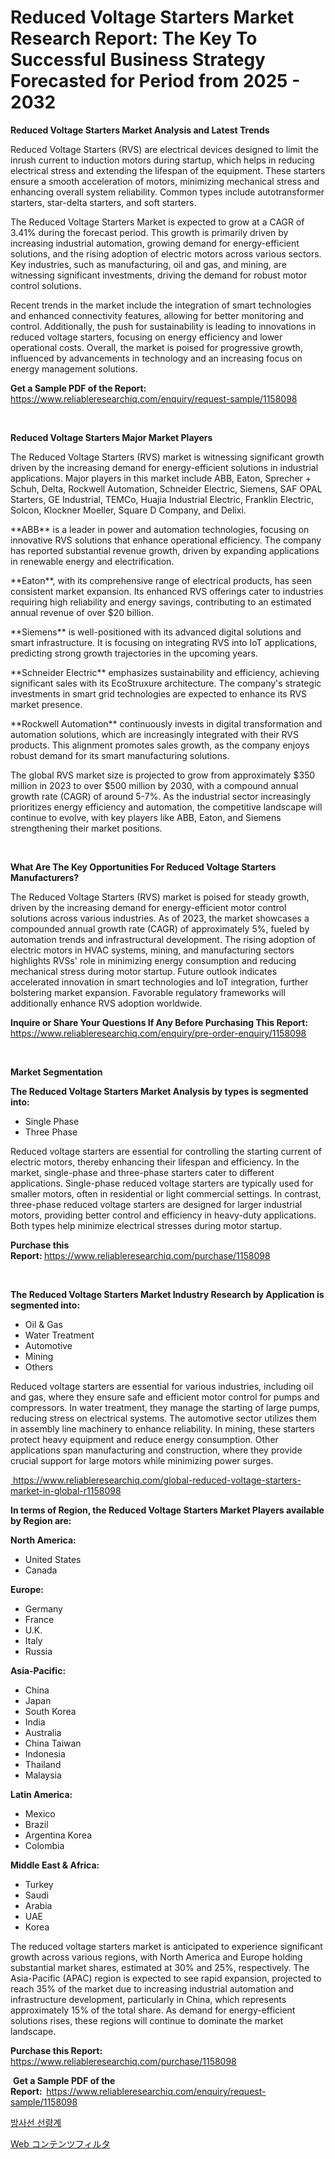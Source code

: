 <p><h1>Reduced Voltage Starters Market Research Report: The Key To Successful Business Strategy Forecasted for Period from 2025 - 2032</h1></p><p><strong>Reduced Voltage Starters Market Analysis and Latest Trends</strong></p>
<p><p>Reduced Voltage Starters (RVS) are electrical devices designed to limit the inrush current to induction motors during startup, which helps in reducing electrical stress and extending the lifespan of the equipment. These starters ensure a smooth acceleration of motors, minimizing mechanical stress and enhancing overall system reliability. Common types include autotransformer starters, star-delta starters, and soft starters.</p><p>The Reduced Voltage Starters Market is expected to grow at a CAGR of 3.41% during the forecast period. This growth is primarily driven by increasing industrial automation, growing demand for energy-efficient solutions, and the rising adoption of electric motors across various sectors. Key industries, such as manufacturing, oil and gas, and mining, are witnessing significant investments, driving the demand for robust motor control solutions.</p><p>Recent trends in the market include the integration of smart technologies and enhanced connectivity features, allowing for better monitoring and control. Additionally, the push for sustainability is leading to innovations in reduced voltage starters, focusing on energy efficiency and lower operational costs. Overall, the market is poised for progressive growth, influenced by advancements in technology and an increasing focus on energy management solutions.</p></p>
<p><strong>Get a Sample PDF of the Report:&nbsp;</strong> <a href="https://www.reliableresearchiq.com/enquiry/request-sample/1158098?utm_campaign=123&utm_medium=2&utm_source=Github&utm_content=ia&utm_term=16022025&utm_id=reduced-voltage-starters">https://www.reliableresearchiq.com/enquiry/request-sample/1158098</a></p>
<p>&nbsp;</p>
<p><strong>Reduced Voltage Starters Major Market Players</strong></p>
<p><p>The Reduced Voltage Starters (RVS) market is witnessing significant growth driven by the increasing demand for energy-efficient solutions in industrial applications. Major players in this market include ABB, Eaton, Sprecher + Schuh, Delta, Rockwell Automation, Schneider Electric, Siemens, SAF OPAL Starters, GE Industrial, TEMCo, Huajia Industrial Electric, Franklin Electric, Solcon, Klockner Moeller, Square D Company, and Delixi.</p><p>**ABB** is a leader in power and automation technologies, focusing on innovative RVS solutions that enhance operational efficiency. The company has reported substantial revenue growth, driven by expanding applications in renewable energy and electrification. </p><p>**Eaton**, with its comprehensive range of electrical products, has seen consistent market expansion. Its enhanced RVS offerings cater to industries requiring high reliability and energy savings, contributing to an estimated annual revenue of over $20 billion.</p><p>**Siemens** is well-positioned with its advanced digital solutions and smart infrastructure. It is focusing on integrating RVS into IoT applications, predicting strong growth trajectories in the upcoming years.</p><p>**Schneider Electric** emphasizes sustainability and efficiency, achieving significant sales with its EcoStruxure architecture. The company's strategic investments in smart grid technologies are expected to enhance its RVS market presence.</p><p>**Rockwell Automation** continuously invests in digital transformation and automation solutions, which are increasingly integrated with their RVS products. This alignment promotes sales growth, as the company enjoys robust demand for its smart manufacturing solutions.</p><p>The global RVS market size is projected to grow from approximately $350 million in 2023 to over $500 million by 2030, with a compound annual growth rate (CAGR) of around 5-7%. As the industrial sector increasingly prioritizes energy efficiency and automation, the competitive landscape will continue to evolve, with key players like ABB, Eaton, and Siemens strengthening their market positions.</p></p>
<p>&nbsp;</p>
<p><strong>What Are The Key Opportunities For Reduced Voltage Starters Manufacturers?</strong></p>
<p><p>The Reduced Voltage Starters (RVS) market is poised for steady growth, driven by the increasing demand for energy-efficient motor control solutions across various industries. As of 2023, the market showcases a compounded annual growth rate (CAGR) of approximately 5%, fueled by automation trends and infrastructural development. The rising adoption of electric motors in HVAC systems, mining, and manufacturing sectors highlights RVSs' role in minimizing energy consumption and reducing mechanical stress during motor startup. Future outlook indicates accelerated innovation in smart technologies and IoT integration, further bolstering market expansion. Favorable regulatory frameworks will additionally enhance RVS adoption worldwide.</p></p>
<p><strong>Inquire or Share Your Questions If Any Before Purchasing This Report:</strong> <a href="https://www.reliableresearchiq.com/enquiry/pre-order-enquiry/1158098?utm_campaign=123&utm_medium=2&utm_source=Github&utm_content=ia&utm_term=16022025&utm_id=reduced-voltage-starters">https://www.reliableresearchiq.com/enquiry/pre-order-enquiry/1158098</a></p>
<p>&nbsp;</p>
<p><strong>Market Segmentation</strong></p>
<p><strong>The Reduced Voltage Starters Market Analysis by types is segmented into:</strong></p>
<p><ul><li>Single Phase</li><li>Three Phase</li></ul></p>
<p><p>Reduced voltage starters are essential for controlling the starting current of electric motors, thereby enhancing their lifespan and efficiency. In the market, single-phase and three-phase starters cater to different applications. Single-phase reduced voltage starters are typically used for smaller motors, often in residential or light commercial settings. In contrast, three-phase reduced voltage starters are designed for larger industrial motors, providing better control and efficiency in heavy-duty applications. Both types help minimize electrical stresses during motor startup.</p></p>
<p><strong>Purchase this Report:&nbsp;</strong><a href="https://www.reliableresearchiq.com/purchase/1158098?utm_campaign=123&utm_medium=2&utm_source=Github&utm_content=ia&utm_term=16022025&utm_id=reduced-voltage-starters">https://www.reliableresearchiq.com/purchase/1158098</a></p>
<p>&nbsp;</p>
<p><strong>The Reduced Voltage Starters Market Industry Research by Application is segmented into:</strong></p>
<p><ul><li>Oil & Gas</li><li>Water Treatment</li><li>Automotive</li><li>Mining</li><li>Others</li></ul></p>
<p><p>Reduced voltage starters are essential for various industries, including oil and gas, where they ensure safe and efficient motor control for pumps and compressors. In water treatment, they manage the starting of large pumps, reducing stress on electrical systems. The automotive sector utilizes them in assembly line machinery to enhance reliability. In mining, these starters protect heavy equipment and reduce energy consumption. Other applications span manufacturing and construction, where they provide crucial support for large motors while minimizing power surges.</p></p>
<p><a href="https://www.reliableresearchiq.com/global-reduced-voltage-starters-market-in-global-r1158098?utm_campaign=123&utm_medium=2&utm_source=Github&utm_content=ia&utm_term=16022025&utm_id=reduced-voltage-starters">&nbsp;https://www.reliableresearchiq.com/global-reduced-voltage-starters-market-in-global-r1158098</a></p>
<p><strong>In terms of Region, the Reduced Voltage Starters Market Players available by Region are:</strong></p>
<p>
    <p> <strong> North America: </strong>
        <ul>
            <li>United States</li>
            <li>Canada</li>
        </ul>
        </p> 
    <p> <strong> Europe: </strong>
        <ul>
            <li>Germany</li>
            <li>France</li>
            <li>U.K.</li>
            <li>Italy</li>
            <li>Russia</li>
        </ul>
        </p> 
    <p> <strong> Asia-Pacific: </strong>
        <ul>
            <li>China</li>
            <li>Japan</li>
            <li>South Korea</li>
            <li>India</li>
            <li>Australia</li>
            <li>China Taiwan</li>
            <li>Indonesia</li>
            <li>Thailand</li>
            <li>Malaysia</li>
        </ul>
        </p> 
    <p> <strong> Latin America: </strong>
        <ul>
            <li>Mexico</li>
            <li>Brazil</li>
            <li>Argentina Korea</li>
            <li>Colombia</li>
        </ul>
        </p> 
    <p> <strong> Middle East & Africa: </strong>
        <ul>
            <li>Turkey</li>
            <li>Saudi</li>
            <li>Arabia</li>
            <li>UAE</li>
            <li>Korea</li>
        </ul>
    </p>
    </p>
<p><p>The reduced voltage starters market is anticipated to experience significant growth across various regions, with North America and Europe holding substantial market shares, estimated at 30% and 25%, respectively. The Asia-Pacific (APAC) region is expected to see rapid expansion, projected to reach 35% of the market due to increasing industrial automation and infrastructure development, particularly in China, which represents approximately 15% of the total share. As demand for energy-efficient solutions rises, these regions will continue to dominate the market landscape.</p></p>
<p><strong>Purchase this Report: </strong><a href="https://www.reliableresearchiq.com/purchase/1158098?utm_campaign=123&utm_medium=2&utm_source=Github&utm_content=ia&utm_term=16022025&utm_id=reduced-voltage-starters">https://www.reliableresearchiq.com/purchase/1158098</a></p>
<p>&nbsp;<strong>Get a Sample PDF of the Report:&nbsp;&nbsp;</strong><a href="https://www.reliableresearchiq.com/enquiry/request-sample/1158098?utm_campaign=123&utm_medium=2&utm_source=Github&utm_content=ia&utm_term=16022025&utm_id=reduced-voltage-starters">https://www.reliableresearchiq.com/enquiry/request-sample/1158098</a></p>
<p><strong></strong></p>
<p><p><a href="https://github.com/laholand/Market-Research-Report-List-7/blob/main/368596137415.md?utm_campaign=123&utm_medium=2&utm_source=Github&utm_content=ia&utm_term=16022025&utm_id=reduced-voltage-starters">방사선 선량계</a></p><p><a href="https://github.com/mohamedbakry57/Market-Research-Report-List-7/blob/main/993606436974.md?utm_campaign=123&utm_medium=2&utm_source=Github&utm_content=ia&utm_term=16022025&utm_id=reduced-voltage-starters">Web コンテンツフィルタ</a></p></p>